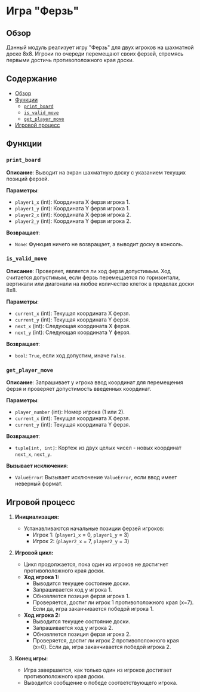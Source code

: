 # Игра "Ферзь"

## Обзор

Данный модуль реализует игру "Ферзь" для двух игроков на шахматной доске 8x8. Игроки по очереди перемещают своих ферзей, стремясь первыми достичь противоположного края доски.

## Содержание
- [Обзор](#обзор)
- [Функции](#функции)
    - [`print_board`](#print_board)
    - [`is_valid_move`](#is_valid_move)
    - [`get_player_move`](#get_player_move)
- [Игровой процесс](#игровой-процесс)

## Функции

### `print_board`

**Описание**: Выводит на экран шахматную доску с указанием текущих позиций ферзей.

**Параметры**:
- `player1_x` (int): Координата X ферзя игрока 1.
- `player1_y` (int): Координата Y ферзя игрока 1.
- `player2_x` (int): Координата X ферзя игрока 2.
- `player2_y` (int): Координата Y ферзя игрока 2.

**Возвращает**:
- `None`: Функция ничего не возвращает, а выводит доску в консоль.

### `is_valid_move`

**Описание**: Проверяет, является ли ход ферзя допустимым. Ход считается допустимым, если ферзь перемещается по горизонтали, вертикали или диагонали на любое количество клеток в пределах доски 8x8.

**Параметры**:
- `current_x` (int): Текущая координата X ферзя.
- `current_y` (int): Текущая координата Y ферзя.
- `next_x` (int): Следующая координата X ферзя.
- `next_y` (int): Следующая координата Y ферзя.

**Возвращает**:
- `bool`: `True`, если ход допустим, иначе `False`.

### `get_player_move`

**Описание**: Запрашивает у игрока ввод координат для перемещения ферзя и проверяет допустимость введенных координат.

**Параметры**:
- `player_number` (int): Номер игрока (1 или 2).
- `current_x` (int): Текущая координата X ферзя.
- `current_y` (int): Текущая координата Y ферзя.

**Возвращает**:
- `tuple[int, int]`: Кортеж из двух целых чисел - новых координат `next_x`, `next_y`.

**Вызывает исключения**:
- `ValueError`: Вызывает исключение `ValueError`, если ввод имеет неверный формат.

## Игровой процесс

1. **Инициализация:**
   - Устанавливаются начальные позиции ферзей игроков:
     - Игрок 1: (`player1_x` = 0, `player1_y` = 3)
     - Игрок 2: (`player2_x` = 7, `player2_y` = 3)

2. **Игровой цикл:**
   - Цикл продолжается, пока один из игроков не достигнет противоположного края доски.
   - **Ход игрока 1:**
     - Выводится текущее состояние доски.
     - Запрашивается ход у игрока 1.
     - Обновляется позиция ферзя игрока 1.
     - Проверяется, достиг ли игрок 1 противоположного края (x=7). Если да, игра заканчивается победой игрока 1.
   - **Ход игрока 2:**
     - Выводится текущее состояние доски.
     - Запрашивается ход у игрока 2.
     - Обновляется позиция ферзя игрока 2.
     - Проверяется, достиг ли игрок 2 противоположного края (x=0). Если да, игра заканчивается победой игрока 2.

3. **Конец игры:**
   - Игра завершается, как только один из игроков достигает противоположного края доски.
   - Выводится сообщение о победе соответствующего игрока.